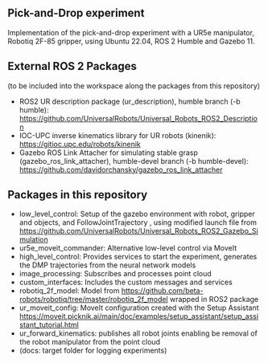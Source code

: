 ## Pick-and-Drop experiment
Implementation of the pick-and-drop experiment with a UR5e manipulator, Robotiq 2F-85 gripper, using Ubuntu 22.04, ROS 2 Humble and Gazebo 11.

## External ROS 2 Packages
(to be included into the workspace along the packages from this repository)
- ROS2 UR description package (ur_description), humble branch (-b humble): https://github.com/UniversalRobots/Universal_Robots_ROS2_Description
- IOC-UPC inverse kinematics library for UR robots (kinenik): https://gitioc.upc.edu/robots/kinenik
- Gazebo ROS Link Attacher for simulating stable grasp (gazebo_ros_link_attacher), humble-devel branch (-b humble-devel): https://github.com/davidorchansky/gazebo_ros_link_attacher

## Packages in this repository
- low_level_control: Setup of the gazebo environment with robot, gripper and objects, and FollowJointTrajectory , using modified launch file from https://github.com/UniversalRobots/Universal_Robots_ROS2_Gazebo_Simulation
- ur5e_moveit_commander: Alternative low-level control via MoveIt
- high_level_control: Provides services to start the experiment, generates the DMP trajectories from the neural network models
- image_processing: Subscribes and processes point cloud
- custom_interfaces: Includes the custom messages and services
- robotiq_2f_model: Model from https://github.com/beta-robots/robotiq/tree/master/robotiq_2f_model wrapped in ROS2 package
- ur_moveit_config: MoveIt configuration created with the Setup Assistant https://moveit.picknik.ai/main/doc/examples/setup_assistant/setup_assistant_tutorial.html
- ur_forward_kinematics: publishes all robot joints enabling be removal of the robot manipulator from the point cloud
- (docs: target folder for logging experiments)
